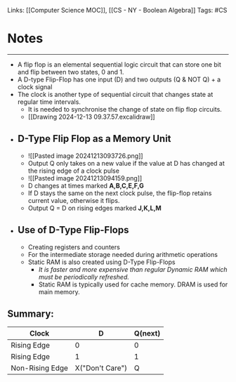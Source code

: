 Links: [[Computer Science MOC]], [[CS - NY - Boolean Algebra]]
Tags: #CS 
# Notes
---
- A flip flop is an elemental sequential logic circuit that can store one bit and flip between two states, 0 and 1.
- A D-type Flip-Flop has one input (D) and two outputs (Q & NOT Q) + a clock signal
- The clock is another type of sequential circuit that changes state at regular time intervals.
	- It is needed to synchronise the change of state on flip flop circuits.
	- [[Drawing 2024-12-13 09.37.57.excalidraw]]
- ## D-Type Flip Flop as a Memory Unit
	- ![[Pasted image 20241213093726.png]]
	- Output Q only takes on a new value if the value at D has changed at the rising edge of a clock pulse
	- ![[Pasted image 20241213094159.png]]
	- D changes at times marked **A,B,C,E,F,G**
	- If D stays the same on the next clock pulse, the flip-flop retains current value, otherwise it flips.
	- Output Q = D on rising edges marked **J,K,L,M**
- ## Use of D-Type Flip-Flops
	- Creating registers and counters
	- For the intermediate storage needed during arithmetic operations
	- Static RAM is also created using D-Type Flip-Flops
		- *It is faster and more expensive than regular Dynamic RAM which must be periodically refreshed.*
		- Static RAM is typically used for cache memory. DRAM is used for main memory.


## Summary:

| Clock           | D               | Q(next) |
| --------------- | --------------- | ------- |
| Rising Edge     | 0               | 0       |
| Rising Edge     | 1               | 1       |
| Non-Rising Edge | X("Don't Care") | Q       |


